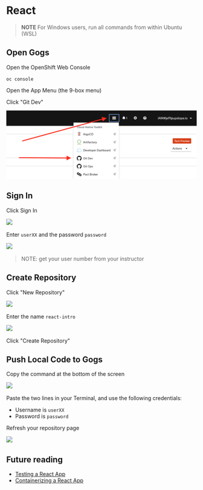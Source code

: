 # React

> **NOTE** For Windows users, run all commands from within Ubuntu (WSL)

## Open Gogs

Open the OpenShift Web Console

```
oc console
```

Open the App Menu (the 9-box menu)

Click "Git Dev"

![](../img/gogs-menu.png)

## Sign In

Click Sign In

![](./img/01-gogs-sign-in.png)

Enter `userXX` and the password `password`

![](./img/02-gogs-username.png)

> NOTE: get your user number from your instructor

## Create Repository

Click "New Repository"

![](./img/03-gogs-new-repo.png)

Enter the name `react-intro`

![](./img/04-gogs-repo-name.png)

Click "Create Repository"

## Push Local Code to Gogs

Copy the command at the bottom of the screen

![](./img/05-gogs-command.png)

Paste the two lines in your Terminal, and use the following credentials:

- Username is `userXX`
- Password is `password`

Refresh your repository page

![](./img/06-gogs-code.png)

## Future reading

- [Testing a React App](./testing.md)
- [Containerizing a React App](./docker.md)

